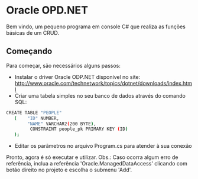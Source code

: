 # Oracle OPD.NET
Bem vindo, um pequeno programa em console C# que realiza as funções básicas de um CRUD.

## Começando
Para começar, são necessários alguns passos:
- Instalar o driver Oracle ODP.NET disponível no site: http://www.oracle.com/technetwork/topics/dotnet/downloads/index.html
- Criar uma tabela simples no seu banco de dados através do comando SQL: 
```sh
CREATE TABLE "PEOPLE" 
   (	"ID" NUMBER, 
	    "NAME" VARCHAR2(200 BYTE),
	     CONSTRAINT people_pk PRIMARY KEY (ID)
   );
```
- Editar os parâmetros no arquivo Program.cs para atender à sua conexão

Pronto, agora é só executar e utilizar.
Obs.: Caso ocorra algum erro de referência, inclua a referência 'Oracle.ManagedDataAccess' clicando com botão direito no projeto e escolha o submenu 'Add'.
